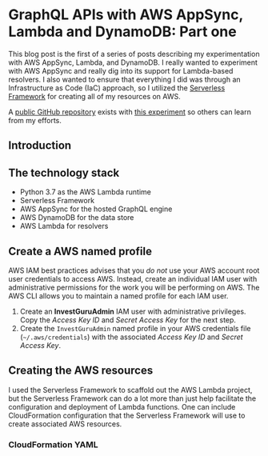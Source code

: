 # GraphQL APIs with AWS AppSync, Lambda and DynamoDB: Part one

This blog post is the first of a series of posts describing my experimentation with AWS AppSync, Lambda, and 
DynamoDB. I really wanted to experiment with AWS AppSync and really dig into its support for Lambda-based 
resolvers. I also  wanted to ensure that everything I did was through an Infrastructure as Code (IaC) approach, 
so I utilized the [Serverless Framework](https://serverless.com/) for creating all of my resources on AWS. 

A [public GitHub repository](https://github.com/cebartling/invest-guru) exists with 
[this experiment](https://github.com/cebartling/invest-guru/tree/master/experiments/InvestGuruPrototype1) 
so others can learn from my efforts.

## Introduction


## The technology stack

- Python 3.7 as the AWS Lambda runtime
- Serverless Framework
- AWS AppSync for the hosted GraphQL engine
- AWS DynamoDB for the data store
- AWS Lambda for resolvers


## Create a AWS named profile 

AWS IAM best practices advises that you _do not_ use your AWS account root user credentials to access AWS. 
Instead, create an individual IAM user with administrative permissions for the work you will be performing
on AWS. The AWS CLI allows you to maintain a named profile for each IAM user.   

1. Create an **InvestGuruAdmin** IAM user with administrative privileges. Copy the _Access Key ID_ and 
_Secret Access Key_ for the next step.
1. Create the `InvestGuruAdmin` named profile in your AWS credentials file (`~/.aws/credentials`) with the 
associated _Access Key ID_ and _Secret Access Key_.


## Creating the AWS resources

I used the Serverless Framework to scaffold out the AWS Lambda project, but the Serverless Framework can 
do a lot more than just help facilitate the configuration and deployment of Lambda functions. One can
include CloudFormation configuration that the Serverless Framework will use to create associated AWS
resources.


### CloudFormation YAML
